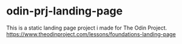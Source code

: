# odin-prj-landing-page
This is a static landing page project i made for The Odin Project. https://www.theodinproject.com/lessons/foundations-landing-page
